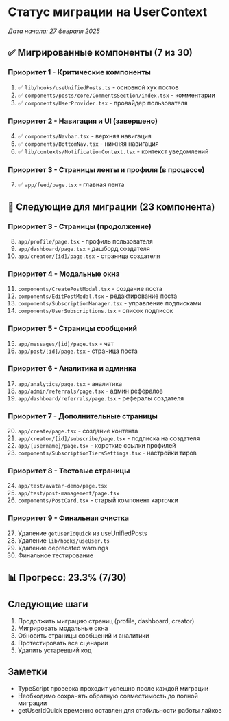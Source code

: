 # Статус миграции на UserContext

*Дата начала: 27 февраля 2025*

## ✅ Мигрированные компоненты (7 из 30)

### Приоритет 1 - Критические компоненты
1. ✅ `lib/hooks/useUnifiedPosts.ts` - основной хук постов
2. ✅ `components/posts/core/CommentsSection/index.tsx` - комментарии
3. ✅ `components/UserProvider.tsx` - провайдер пользователя

### Приоритет 2 - Навигация и UI (завершено)
4. ✅ `components/Navbar.tsx` - верхняя навигация
5. ✅ `components/BottomNav.tsx` - нижняя навигация  
6. ✅ `lib/contexts/NotificationContext.tsx` - контекст уведомлений

### Приоритет 3 - Страницы ленты и профиля (в процессе)
7. ✅ `app/feed/page.tsx` - главная лента

## 🔄 Следующие для миграции (23 компонента)

### Приоритет 3 - Страницы (продолжение)
8. `app/profile/page.tsx` - профиль пользователя
9. `app/dashboard/page.tsx` - дашборд создателя
10. `app/creator/[id]/page.tsx` - страница создателя

### Приоритет 4 - Модальные окна
11. `components/CreatePostModal.tsx` - создание поста
12. `components/EditPostModal.tsx` - редактирование поста
13. `components/SubscriptionManager.tsx` - управление подписками
14. `components/UserSubscriptions.tsx` - список подписок

### Приоритет 5 - Страницы сообщений
15. `app/messages/[id]/page.tsx` - чат
16. `app/post/[id]/page.tsx` - страница поста

### Приоритет 6 - Аналитика и админка
17. `app/analytics/page.tsx` - аналитика
18. `app/admin/referrals/page.tsx` - админ рефералов
19. `app/dashboard/referrals/page.tsx` - рефералы создателя

### Приоритет 7 - Дополнительные страницы
20. `app/create/page.tsx` - создание контента
21. `app/creator/[id]/subscribe/page.tsx` - подписка на создателя
22. `app/[username]/page.tsx` - короткие ссылки профилей
23. `components/SubscriptionTiersSettings.tsx` - настройки тиров

### Приоритет 8 - Тестовые страницы
24. `app/test/avatar-demo/page.tsx`
25. `app/test/post-management/page.tsx`
26. `components/PostCard.tsx` - старый компонент карточки

### Приоритет 9 - Финальная очистка
27. Удаление `getUserIdQuick` из useUnifiedPosts
28. Удаление `lib/hooks/useUser.ts`
29. Удаление deprecated warnings
30. Финальное тестирование

## 📊 Прогресс: 23.3% (7/30)

## Следующие шаги

1. Продолжить миграцию страниц (profile, dashboard, creator)
2. Мигрировать модальные окна
3. Обновить страницы сообщений и аналитики
4. Протестировать все сценарии
5. Удалить устаревший код

## Заметки

- TypeScript проверка проходит успешно после каждой миграции
- Необходимо сохранять обратную совместимость до полной миграции
- getUserIdQuick временно оставлен для стабильности работы лайков 